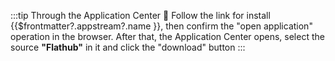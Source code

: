 :::tip Through the Application Center :thinking:
Follow the link for <a :href="'appstream://' + $frontmatter?.appstream?.id">install {{$frontmatter?.appstream?.name }}</a>, then confirm the "open application" operation in the browser. After that, the Application Center opens, select the source **"Flathub"** in it and click the "download" button
::: 
